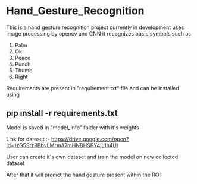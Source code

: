 # Hand_Gesture_Recognition

This is a hand gesture recognition project currently in development uses image processing by opencv and CNN it recognizes basic symbols such as 
1. Palm
2. Ok
3. Peace
4. Punch
5. Thumb
6. Right

Requirements are present in "requirement.txt" file and can be installed using
## pip install -r requirements.txt

Model is saved in "model_info" folder with it's weights

Link for dataset :- https://drive.google.com/open?id=1zG5StzRBbvLMrmA7mHNBHSPY4jL1h4Ul

User can create it's own dataset and train the model on new collected dataset 

After that it will predict the hand gesture present within the ROI 
